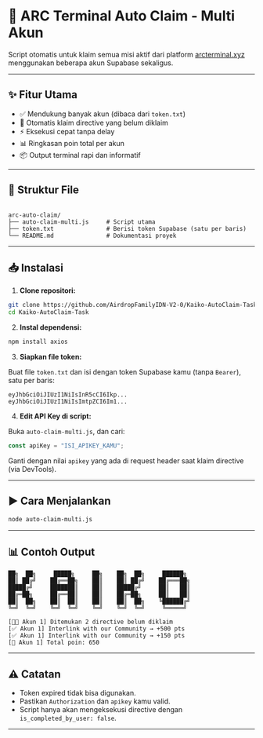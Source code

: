 
# 🔗 ARC Terminal Auto Claim - Multi Akun

Script otomatis untuk klaim semua misi aktif dari platform [arcterminal.xyz](https://arcterminal.xyz/waitlist?ref=FZZ7LT) menggunakan beberapa akun Supabase sekaligus.

---

## ✨ Fitur Utama

- ✅ Mendukung banyak akun (dibaca dari `token.txt`)
- 🔄 Otomatis klaim directive yang belum diklaim
- ⚡ Eksekusi cepat tanpa delay
- 📊 Ringkasan poin total per akun
- 📦 Output terminal rapi dan informatif

---

## 📁 Struktur File

```

arc-auto-claim/
├── auto-claim-multi.js     # Script utama
├── token.txt               # Berisi token Supabase (satu per baris)
└── README.md               # Dokumentasi proyek

````

---

## 📥 Instalasi

1. **Clone repositori:**

```bash
git clone https://github.com/AirdropFamilyIDN-V2-0/Kaiko-AutoClaim-Task.git
cd Kaiko-AutoClaim-Task
````

2. **Instal dependensi:**

```bash
npm install axios
```

3. **Siapkan file token:**

Buat file `token.txt` dan isi dengan token Supabase kamu (tanpa `Bearer`), satu per baris:

```
eyJhbGciOiJIUzI1NiIsInR5cCI6Ikp...
eyJhbGciOiJIUzI1NiIsImtpZCI6Im1...
```

4. **Edit API Key di script:**

Buka `auto-claim-multi.js`, dan cari:

```js
const apiKey = "ISI_APIKEY_KAMU";
```

Ganti dengan nilai `apikey` yang ada di request header saat klaim directive (via DevTools).

---

## ▶️ Cara Menjalankan

```bash
node auto-claim-multi.js
```

---

## 📊 Contoh Output

```
██╗  ██╗     █████╗     ██╗    ██╗  ██╗     ██████╗ 
██║ ██╔╝    ██╔══██╗    ██║    ██║ ██╔╝    ██╔═══██╗
█████╔╝     ███████║    ██║    █████╔╝     ██║   ██║
██╔═██╗     ██╔══██║    ██║    ██╔═██╗     ██║   ██║
██║  ██╗    ██║  ██║    ██║    ██║  ██╗    ╚██████╔╝
╚═╝  ╚═╝    ╚═╝  ╚═╝    ╚═╝    ╚═╝  ╚═╝     ╚═════╝ 

[🧑‍🚀 Akun 1] Ditemukan 2 directive belum diklaim
[✅ Akun 1] Interlink with our Community → +500 pts
[✅ Akun 1] Interlink with our Community → +150 pts
[🎯 Akun 1] Total poin: 650
```

---

## ⚠️ Catatan

* Token expired tidak bisa digunakan.
* Pastikan `Authorization` dan `apikey` kamu valid.
* Script hanya akan mengeksekusi directive dengan `is_completed_by_user: false`.

---



